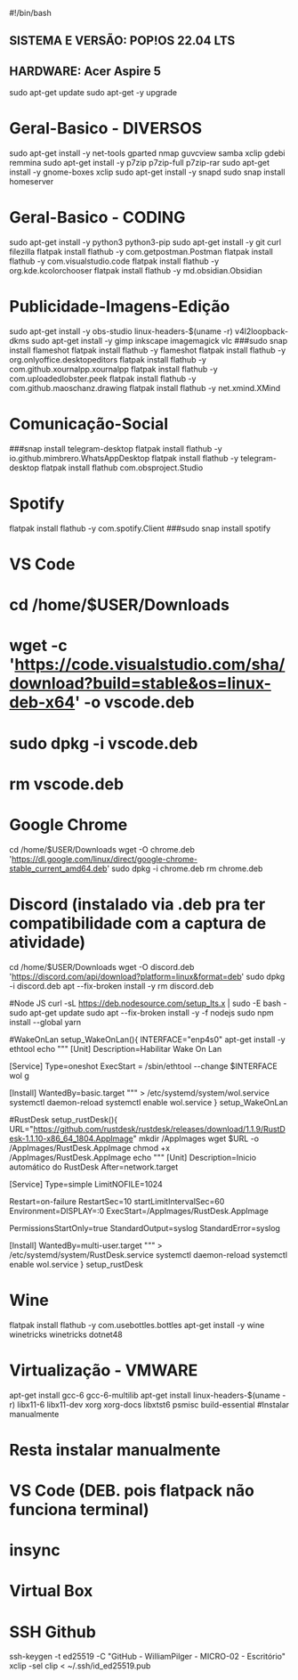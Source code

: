 #!/bin/bash
## SISTEMA E VERSÃO: POP!OS 22.04 LTS
## HARDWARE: Acer Aspire 5

sudo apt-get update
sudo apt-get -y upgrade

# Geral-Basico - DIVERSOS
sudo apt-get install -y net-tools gparted nmap guvcview samba xclip gdebi remmina
sudo apt-get install -y p7zip p7zip-full p7zip-rar
sudo apt-get install -y gnome-boxes xclip
sudo apt-get install -y snapd
sudo snap install homeserver

# Geral-Basico - CODING
sudo apt-get install -y python3 python3-pip
sudo apt-get install -y git curl filezilla
flatpak install flathub -y com.getpostman.Postman
flatpak install flathub -y com.visualstudio.code
flatpak install flathub -y org.kde.kcolorchooser
flatpak install flathub -y md.obsidian.Obsidian

# Publicidade-Imagens-Edição
sudo apt-get install -y obs-studio linux-headers-$(uname -r) v4l2loopback-dkms
sudo apt-get install -y gimp inkscape imagemagick vlc
###sudo snap install flameshot
flatpak install flathub -y flameshot
flatpak install flathub -y org.onlyoffice.desktopeditors
flatpak install flathub -y com.github.xournalpp.xournalpp
flatpak install flathub -y com.uploadedlobster.peek
flatpak install flathub -y com.github.maoschanz.drawing
flatpak install flathub -y net.xmind.XMind

# Comunicação-Social
###snap install telegram-desktop
flatpak install flathub -y io.github.mimbrero.WhatsAppDesktop
flatpak install flathub -y telegram-desktop
flatpak install flathub com.obsproject.Studio

# Spotify
flatpak install flathub -y com.spotify.Client
###sudo snap install spotify

# VS Code
# cd /home/$USER/Downloads
# wget -c 'https://code.visualstudio.com/sha/download?build=stable&os=linux-deb-x64' -o vscode.deb
# sudo dpkg -i vscode.deb
# rm vscode.deb

# Google Chrome
cd /home/$USER/Downloads
wget -O chrome.deb 'https://dl.google.com/linux/direct/google-chrome-stable_current_amd64.deb'
sudo dpkg -i chrome.deb
rm chrome.deb

# Discord (instalado via .deb pra ter compatibilidade com a captura de atividade)
cd /home/$USER/Downloads
wget -O discord.deb 'https://discord.com/api/download?platform=linux&format=deb'
sudo dpkg -i discord.deb
apt --fix-broken install -y
rm discord.deb

#Node JS
curl -sL https://deb.nodesource.com/setup_lts.x | sudo -E bash -
sudo apt-get update
sudo apt --fix-broken install -y -f nodejs
sudo npm install --global yarn

#WakeOnLan
setup_WakeOnLan(){
  INTERFACE="enp4s0"
  apt-get install -y ethtool
  echo """
[Unit]
Description=Habilitar Wake On Lan

[Service]
Type=oneshot
ExecStart = /sbin/ethtool --change $INTERFACE wol g

[Install]
WantedBy=basic.target
  """ > /etc/systemd/system/wol.service
  systemctl daemon-reload
  systemctl enable wol.service
}
setup_WakeOnLan

#RustDesk
setup_rustDesk(){
	URL="https://github.com/rustdesk/rustdesk/releases/download/1.1.9/RustDesk-1.1.10-x86_64_1804.AppImage"
	mkdir /AppImages
	wget $URL -o /AppImages/RustDesk.AppImage
	chmod +x /AppImages/RustDesk.AppImage
	echo """
[Unit]
Description=Inicio automático do RustDesk
After=network.target

[Service]
Type=simple
LimitNOFILE=1024

Restart=on-failure
RestartSec=10
startLimitIntervalSec=60
Environment=DISPLAY=:0
ExecStart=/AppImages/RustDesk.AppImage

PermissionsStartOnly=true
StandardOutput=syslog
StandardError=syslog

[Install]
WantedBy=multi-user.target
	""" > /etc/systemd/system/RustDesk.service
	systemctl daemon-reload
	systemctl enable wol.service
}
setup_rustDesk

# Wine
flatpak install flathub -y com.usebottles.bottles
apt-get install -y wine winetricks
winetricks dotnet48

# Virtualização - VMWARE
apt-get install gcc-6 gcc-6-multilib
apt-get install linux-headers-$(uname -r) libx11-6 libx11-dev xorg xorg-docs libxtst6 psmisc build-essential
#Instalar manualmente

# Resta instalar manualmente
# VS Code (DEB. pois flatpack não funciona terminal)
# insync
# Virtual Box

# SSH Github
ssh-keygen -t ed25519 -C "GitHub - WilliamPilger - MICRO-02 - Escritório"
xclip -sel clip < ~/.ssh/id_ed25519.pub
